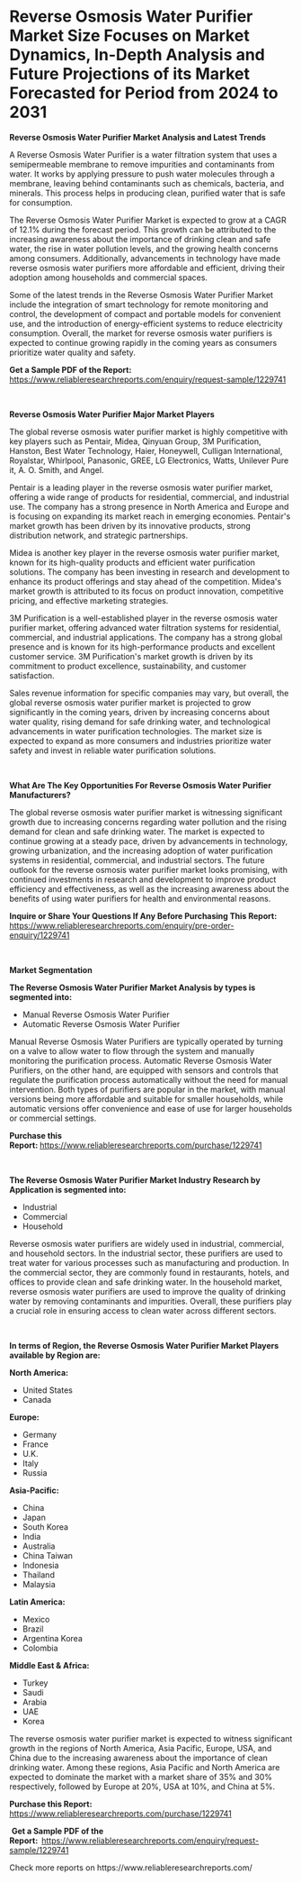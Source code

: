 <p><h1>Reverse Osmosis Water Purifier Market Size Focuses on Market Dynamics, In-Depth Analysis and Future Projections of its Market Forecasted for Period from 2024 to 2031</h1></p><p><strong>Reverse Osmosis Water Purifier Market Analysis and Latest Trends</strong></p>
<p><p>A Reverse Osmosis Water Purifier is a water filtration system that uses a semipermeable membrane to remove impurities and contaminants from water. It works by applying pressure to push water molecules through a membrane, leaving behind contaminants such as chemicals, bacteria, and minerals. This process helps in producing clean, purified water that is safe for consumption.</p><p>The Reverse Osmosis Water Purifier Market is expected to grow at a CAGR of 12.1% during the forecast period. This growth can be attributed to the increasing awareness about the importance of drinking clean and safe water, the rise in water pollution levels, and the growing health concerns among consumers. Additionally, advancements in technology have made reverse osmosis water purifiers more affordable and efficient, driving their adoption among households and commercial spaces.</p><p>Some of the latest trends in the Reverse Osmosis Water Purifier Market include the integration of smart technology for remote monitoring and control, the development of compact and portable models for convenient use, and the introduction of energy-efficient systems to reduce electricity consumption. Overall, the market for reverse osmosis water purifiers is expected to continue growing rapidly in the coming years as consumers prioritize water quality and safety.</p></p>
<p><strong>Get a Sample PDF of the Report:&nbsp;</strong> <a href="https://www.reliableresearchreports.com/enquiry/request-sample/1229741">https://www.reliableresearchreports.com/enquiry/request-sample/1229741</a></p>
<p>&nbsp;</p>
<p><strong>Reverse Osmosis Water Purifier Major Market Players</strong></p>
<p><p>The global reverse osmosis water purifier market is highly competitive with key players such as Pentair, Midea, Qinyuan Group, 3M Purification, Hanston, Best Water Technology, Haier, Honeywell, Culligan International, Royalstar, Whirlpool, Panasonic, GREE, LG Electronics, Watts, Unilever Pure it, A. O. Smith, and Angel.</p><p>Pentair is a leading player in the reverse osmosis water purifier market, offering a wide range of products for residential, commercial, and industrial use. The company has a strong presence in North America and Europe and is focusing on expanding its market reach in emerging economies. Pentair's market growth has been driven by its innovative products, strong distribution network, and strategic partnerships.</p><p>Midea is another key player in the reverse osmosis water purifier market, known for its high-quality products and efficient water purification solutions. The company has been investing in research and development to enhance its product offerings and stay ahead of the competition. Midea's market growth is attributed to its focus on product innovation, competitive pricing, and effective marketing strategies.</p><p>3M Purification is a well-established player in the reverse osmosis water purifier market, offering advanced water filtration systems for residential, commercial, and industrial applications. The company has a strong global presence and is known for its high-performance products and excellent customer service. 3M Purification's market growth is driven by its commitment to product excellence, sustainability, and customer satisfaction.</p><p>Sales revenue information for specific companies may vary, but overall, the global reverse osmosis water purifier market is projected to grow significantly in the coming years, driven by increasing concerns about water quality, rising demand for safe drinking water, and technological advancements in water purification technologies. The market size is expected to expand as more consumers and industries prioritize water safety and invest in reliable water purification solutions.</p></p>
<p>&nbsp;</p>
<p><strong>What Are The Key Opportunities For Reverse Osmosis Water Purifier Manufacturers?</strong></p>
<p><p>The global reverse osmosis water purifier market is witnessing significant growth due to increasing concerns regarding water pollution and the rising demand for clean and safe drinking water. The market is expected to continue growing at a steady pace, driven by advancements in technology, growing urbanization, and the increasing adoption of water purification systems in residential, commercial, and industrial sectors. The future outlook for the reverse osmosis water purifier market looks promising, with continued investments in research and development to improve product efficiency and effectiveness, as well as the increasing awareness about the benefits of using water purifiers for health and environmental reasons.</p></p>
<p><strong>Inquire or Share Your Questions If Any Before Purchasing This Report:</strong> <a href="https://www.reliableresearchreports.com/enquiry/pre-order-enquiry/1229741">https://www.reliableresearchreports.com/enquiry/pre-order-enquiry/1229741</a></p>
<p>&nbsp;</p>
<p><strong>Market Segmentation</strong></p>
<p><strong>The Reverse Osmosis Water Purifier Market Analysis by types is segmented into:</strong></p>
<p><ul><li>Manual Reverse Osmosis Water Purifier</li><li>Automatic Reverse Osmosis Water Purifier</li></ul></p>
<p><p>Manual Reverse Osmosis Water Purifiers are typically operated by turning on a valve to allow water to flow through the system and manually monitoring the purification process. Automatic Reverse Osmosis Water Purifiers, on the other hand, are equipped with sensors and controls that regulate the purification process automatically without the need for manual intervention. Both types of purifiers are popular in the market, with manual versions being more affordable and suitable for smaller households, while automatic versions offer convenience and ease of use for larger households or commercial settings.</p></p>
<p><strong>Purchase this Report:&nbsp;</strong><a href="https://www.reliableresearchreports.com/purchase/1229741">https://www.reliableresearchreports.com/purchase/1229741</a></p>
<p>&nbsp;</p>
<p><strong>The Reverse Osmosis Water Purifier Market Industry Research by Application is segmented into:</strong></p>
<p><ul><li>Industrial</li><li>Commercial</li><li>Household</li></ul></p>
<p><p>Reverse osmosis water purifiers are widely used in industrial, commercial, and household sectors. In the industrial sector, these purifiers are used to treat water for various processes such as manufacturing and production. In the commercial sector, they are commonly found in restaurants, hotels, and offices to provide clean and safe drinking water. In the household market, reverse osmosis water purifiers are used to improve the quality of drinking water by removing contaminants and impurities. Overall, these purifiers play a crucial role in ensuring access to clean water across different sectors.</p></p>
<p>&nbsp;</p>
<p><strong>In terms of Region, the Reverse Osmosis Water Purifier Market Players available by Region are:</strong></p>
<p>
    <p> <strong> North America: </strong>
        <ul>
            <li>United States</li>
            <li>Canada</li>
        </ul>
        </p> 
    <p> <strong> Europe: </strong>
        <ul>
            <li>Germany</li>
            <li>France</li>
            <li>U.K.</li>
            <li>Italy</li>
            <li>Russia</li>
        </ul>
        </p> 
    <p> <strong> Asia-Pacific: </strong>
        <ul>
            <li>China</li>
            <li>Japan</li>
            <li>South Korea</li>
            <li>India</li>
            <li>Australia</li>
            <li>China Taiwan</li>
            <li>Indonesia</li>
            <li>Thailand</li>
            <li>Malaysia</li>
        </ul>
        </p> 
    <p> <strong> Latin America: </strong>
        <ul>
            <li>Mexico</li>
            <li>Brazil</li>
            <li>Argentina Korea</li>
            <li>Colombia</li>
        </ul>
        </p> 
    <p> <strong> Middle East & Africa: </strong>
        <ul>
            <li>Turkey</li>
            <li>Saudi</li>
            <li>Arabia</li>
            <li>UAE</li>
            <li>Korea</li>
        </ul>
    </p>
    </p>
<p><p>The reverse osmosis water purifier market is expected to witness significant growth in the regions of North America, Asia Pacific, Europe, USA, and China due to the increasing awareness about the importance of clean drinking water. Among these regions, Asia Pacific and North America are expected to dominate the market with a market share of 35% and 30% respectively, followed by Europe at 20%, USA at 10%, and China at 5%.</p></p>
<p><strong>Purchase this Report: </strong><a href="https://www.reliableresearchreports.com/purchase/1229741">https://www.reliableresearchreports.com/purchase/1229741</a></p>
<p>&nbsp;<strong>Get a Sample PDF of the Report:&nbsp;&nbsp;</strong><a href="https://www.reliableresearchreports.com/enquiry/request-sample/1229741">https://www.reliableresearchreports.com/enquiry/request-sample/1229741</a></p>
<p><strong></strong></p>
<p>Check more reports on https://www.reliableresearchreports.com/</p>